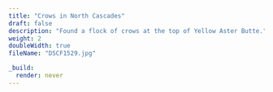 ```yaml
---
title: "Crows in North Cascades"
draft: false
description: "Found a flock of crows at the top of Yellow Aster Butte."
weight: 2
doubleWidth: true
fileName: "DSCF1529.jpg"

_build:
  render: never
---
```

